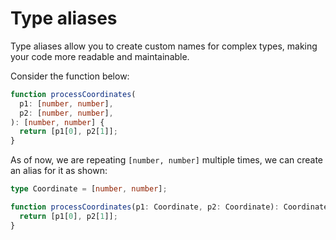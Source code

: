 # Type aliases

Type aliases allow you to create custom names for complex types, making your code more readable and maintainable.

Consider the function below:

```Typescript
function processCoordinates(
  p1: [number, number],
  p2: [number, number],
): [number, number] {
  return [p1[0], p2[1]];
}
```
As of now, we are repeating ```[number, number]``` multiple times, we can create an alias for it as shown:

```Typescript
type Coordinate = [number, number];

function processCoordinates(p1: Coordinate, p2: Coordinate): Coordinate {
  return [p1[0], p2[1]];
}
```